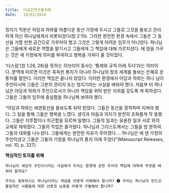 ```yaml
---
title:  더깊은연구를위해
date:   19/01/2018
---
```


청지기 직분은 아담과 하와를 아름다운 동산 가정에 두시고 그들로 그것을 돌보고 관리하게 하신 하나님에게서 비롯되었다(창 2:15). 그러한 완전한 환경 속에서 그들은 그 동산을 거할 만한 공간으로 가꾸어야 했고 그것은 그렇게 어려운 임무가 아니었다. 하나님은 그들에게 새로운 역할을 맡기시고 그들에게 그 책임에 대해 가르치셨다. 에 덴을 가꾸는 것은 새 가정에게 의미를 부여하고 행복을 가져다 줄 것이었다.

‘다스림’(창 1:26, 28)을 뜻하는 히브리어 동사는 ‘통제와 규칙 아래 두다’라는 의미이 다. 문맥에 따르면 이것은 혹독한 통치가 아니라 하나님의 창조 세계를 돌보는 은혜로 운 통치를 말한다. 이러한 책임은 끝나지 않았다. 이러한 환경에서 아담과 하와는 하나 님이 주인이시며 그들은 그분의 관리자 또는 청지기라는 사실을 배워야 했다. 처음부 터 하나님은 아담과 하와가 주인으로서가 아니라 책임을 위탁 받은 지위를 갖도록 계 획하셨다. 그들은 그들의 임무에 충실함을 하나님께 보여야 했다.

“아담과 하와는 에덴동산을 돌보도록 위탁 받았다. 그들은 동산을 경작하며 지켜야 했다. 그 일을 통해 그들은 행복을 느꼈다. 생각과 마음과 의지가 완전히 조화롭게 작 동했다. 그들은 지루함이나 피곤함을 모르며 일했다. 그들의 일과는 유용한 일과 서로 와의 교제로 채워졌다. 그들의 직업은 즐거웠다. 하나님과 그리스도께서는 그들을 방 문하여 그들과 대화를 나누셨다. 그들에게는 완전한 자유가 주어졌다.... 하나님은 에 덴 가정의 주인이셨고 그들은 그들의 가정을 하나님의 통치 아래 두었다”(Manuscript Releases, vol. 10, p. 327).

**핵심적인 토의를 위해**

`하나님이 세상의 주인이시라는 사실에서 우리는 환경에 관한 우리의 책임에 대하여 무엇을 배워야 할까요?`

`우리는 질투하시는 하나님이라는 개념을 어떻게 이해해야 합니까? ➌ 우리는 하나님이 만드신 물질적인 사물들에 대한 선용과 남용을 어떻게 구별해야 합니까?`